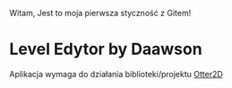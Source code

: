 Witam,
Jest to moja pierwsza styczność z Gitem!

# Level Edytor by Daawson
Aplikacja wymaga do działania biblioteki/projektu [Otter2D](http://otter2d.com/)



